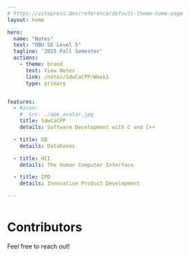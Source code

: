 ```yaml
---
# https://vitepress.dev/reference/default-theme-home-page
layout: home

hero:
  name: "Notes"
  text: "OBU SE Level 5"
  tagline: '2025 Fall Semester'
  actions:
    - theme: brand
      text: View Notes
      link: /notes/SdwCaCPP/Week1
      type: primary


features:
  - #icon: 
    #  src: ./ape_avatar.jpg
    title: SdwCaCPP
    details: Software Development with C and C++

  - title: DB
    details: Databases

  - title: HCI
    details: The Human Computer Interface

  - title: IPD
    details: Innovative Product Development

---
```



<script setup>
import { VPTeamMembers } from 'vitepress/theme'

const members = [
  {
    avatar: 'https://github.com/thedignityofcoffee.png',
    name: 'thedignityofcoffee',
    title: 'Author',
    links: [
      { icon: 'github', link: 'https://github.com/thedignityofcoffee' },
    ]
  },
  {
    avatar: 'https://github.com/A-n-k-a.png',
    name: 'Anka',
    title: 'Contributor & Tech Support',
    links: [
      { icon: 'github', link: 'https://github.com/A-n-k-a' }
    ]
  }
]
</script>

<div style="margin-top: 3rem;"></div>

<div class="team-section">

<h1>Contributors</h1>

Feel free to reach out!

<VPTeamMembers size="small" :members="members" />

</div>
